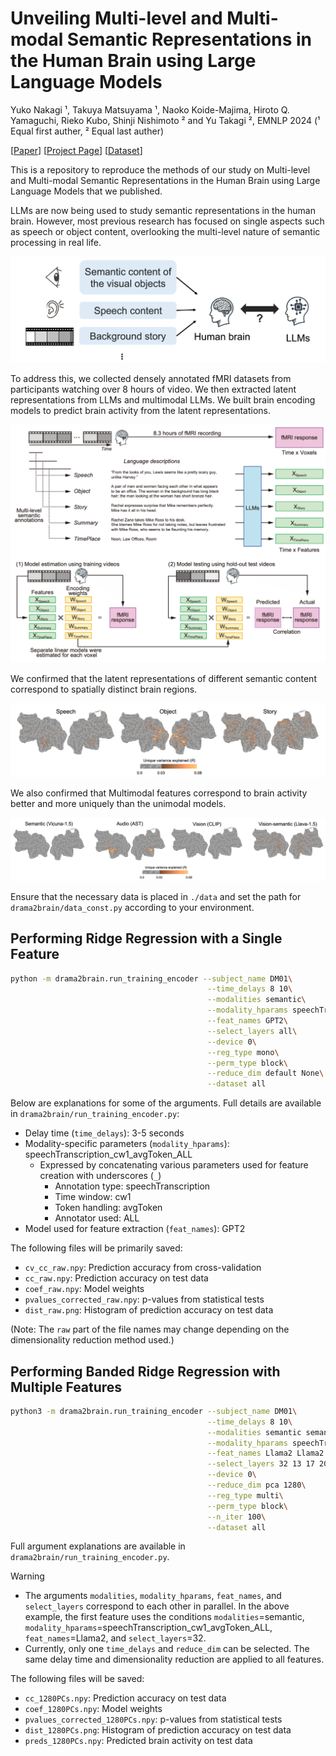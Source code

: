 # Unveiling Multi-level and Multi-modal Semantic Representations in the Human Brain using Large Language Models
Yuko Nakagi ¹, Takuya Matsuyama ¹, Naoko Koide-Majima, Hiroto Q. Yamaguchi, Rieko Kubo, Shinji Nishimoto ² and Yu Takagi ², EMNLP 2024
(¹ Equal first auther, ² Equal last auther)

[[Paper](https://aclanthology.org/2024.emnlp-main.1133/)]
[[Project Page](https://sites.google.com/view/llm-and-brain/%E3%83%9B%E3%83%BC%E3%83%A0)]
[[Dataset](https://openneuro.org/datasets/ds005531/versions/1.0.0)]

This is a repository to reproduce the methods of our study on Multi-level and Multi-modal Semantic Representations in the Human Brain using Large Language Models that we published.

LLMs are now being used to study semantic representations in the human brain. However, most previous research has focused on single aspects such as speech or object content, overlooking the multi-level nature of semantic processing in real life.
<p align="center">
<img src=/images/overview.png />
</p>

To address this, we collected densely annotated fMRI datasets from participants watching over 8 hours of video. We then extracted latent representations from LLMs and multimodal LLMs. We built brain encoding models to predict brain activity from the latent representations.
<p align="center">
<img src=/images/methods.png />
</p>

We confirmed that the latent representations of different semantic content correspond to spatially distinct brain regions.
<p align="center">
<img src=/images/result1.png />
</p>

We also confirmed that Multimodal features correspond to brain activity better and more uniquely than the unimodal models.
<p align="center">
<img src=/images/result2.png />
</p>

Ensure that the necessary data is placed in `./data` and set the path for `drama2brain/data_const.py` according to your environment.
## Performing Ridge Regression with a Single Feature
```sh
python -m drama2brain.run_training_encoder --subject_name DM01\
                                            --time_delays 8 10\
                                            --modalities semantic\
                                            --modality_hparams speechTranscription_cw1_avgToken_ALL\
                                            --feat_names GPT2\
                                            --select_layers all\
                                            --device 0\
                                            --reg_type mono\
                                            --perm_type block\
                                            --reduce_dim default None\
                                            --dataset all
```

Below are explanations for some of the arguments. Full details are available in `drama2brain/run_training_encoder.py`:
- Delay time (`time_delays`): 3-5 seconds
- Modality-specific parameters (`modality_hparams`): speechTranscription_cw1_avgToken_ALL
    - Expressed by concatenating various parameters used for feature creation with underscores (`_`)
        - Annotation type: speechTranscription
        - Time window: cw1
        - Token handling: avgToken
        - Annotator used: ALL
- Model used for feature extraction (`feat_names`): GPT2

The following files will be primarily saved:
- `cv_cc_raw.npy`: Prediction accuracy from cross-validation
- `cc_raw.npy`: Prediction accuracy on test data
- `coef_raw.npy`: Model weights
- `pvalues_corrected_raw.npy`: p-values from statistical tests
- `dist_raw.png`: Histogram of prediction accuracy on test data

(Note: The `raw` part of the file names may change depending on the dimensionality reduction method used.)

## Performing Banded Ridge Regression with Multiple Features
```sh
python3 -m drama2brain.run_training_encoder --subject_name DM01\
                                            --time_delays 8 10\
                                            --modalities semantic semantic semantic semantic semantic\
                                            --modality_hparams speechTranscription_cw1_avgToken_ALL objectiveAnnot50chara_cw1_avgToken_ALL story_cw1_avgToken_ALL eventContent_cw1_avgToken_ALL timePlace_cw1_avgToken_ALL\
                                            --feat_names Llama2 Llama2 Llama2 Llama2 Llama2\
                                            --select_layers 32 13 17 20 2\
                                            --device 0\
                                            --reduce_dim pca 1280\
                                            --reg_type multi\
                                            --perm_type block\
                                            --n_iter 100\
                                            --dataset all
```
Full argument explanations are available in `drama2brain/run_training_encoder.py`.

> [!WARNING]
> - The arguments `modalities`, `modality_hparams`, `feat_names`, and `select_layers` correspond to each other in parallel. In the above example, the first feature uses the conditions `modalities`=semantic, `modality_hparams`=speechTranscription_cw1_avgToken_ALL, `feat_names`=Llama2, and `select_layers`=32.
> - Currently, only one `time_delays` and `reduce_dim` can be selected. The same delay time and dimensionality reduction are applied to all features.

The following files will be saved:
- `cc_1280PCs.npy`: Prediction accuracy on test data
- `coef_1280PCs.npy`: Model weights
- `pvalues_corrected_1280PCs.npy`: p-values from statistical tests
- `dist_1280PCs.png`: Histogram of prediction accuracy on test data
- `preds_1280PCs.npy`: Predicted brain activity on test data